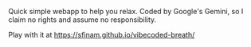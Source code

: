Quick simple webapp to help you relax. Coded by Google's Gemini, so I claim no rights and assume no responsibility. 

Play with it at https://sfinam.github.io/vibecoded-breath/
